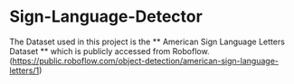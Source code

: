 # Sign-Language-Detector
The Dataset used in this project is the ** American Sign Language Letters Dataset ** which is publicly accessed from Roboflow. (https://public.roboflow.com/object-detection/american-sign-language-letters/1)
